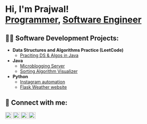 <h1>Hi, I'm Prajwal! <br/><a href="https://github.com/PrajwalPisal">Programmer</a>, <a href="https://www.linkedin.com/in/prajwalpisal/">Software Engineer</a></h1>

<h2>👨‍💻 Software Development Projects:</h2>

- <b>Data Structures and Algorithms Practice (LeetCode)</b>
  - [Praciting DS & Algos in Java](https://github.com/prajwalpisal/LeetCode-Java)
- <b>Java</b>
  - [Microblogging Server](https://github.com/prajwalpisal)
  - [Sorting Algorithm Visualizer](https://github.com/PrajwalPisal/Sorting-Algorithm-Visualizer)
- <b>Python</b>
  - [Instagram automation](https://github.com/prajwalpisal)
  - [Flask Weather website](https://github.com/Gurupremrajpal/CST205_FinalProject)


<h2> 🤳 Connect with me:</h2>

[<img align="left" alt="prajwalpisal | YouTube" width="22px" src="https://github.com/hussainweb/hussainweb/blob/main/icons/youtube.png" />][youtube]
[<img align="left" alt="prajwalpisal | Twitter" width="22px" src="https://github.com/hussainweb/hussainweb/blob/main/icons/twitter.png" />][twitter]
[<img align="left" alt="prajwalpisal | LinkedIn" width="22px" src="https://github.com/hussainweb/hussainweb/blob/main/icons/linkedin.png" />][linkedin]
[<img align="left" alt="prajwalpisal | Instagram" width="22px" src="https://github.com/hussainweb/hussainweb/blob/main/icons/instagram.png" />][instagram]

[twitter]: https://twitter.com/pisal_prajwal
[youtube]: https://www.youtube.com
[instagram]: https://www.instagram.com/prajwalpisal/
[linkedin]: https://linkedin.com/in/prajwalpisal

<!--
**prajwalpisal/prajwalpisal** is a ✨ _special_ ✨ repository because its `README.md` (this file) appears on your GitHub profile.

Here are some ideas to get you started:

- 🔭 I’m currently working on ...
- 🌱 I’m currently learning ...
- 👯 I’m looking to collaborate on ...
- 🤔 I’m looking for help with ...
- 💬 Ask me about ...
- 📫 How to reach me: ...
- 😄 Pronouns: ...
- ⚡ Fun fact: ...
-->
